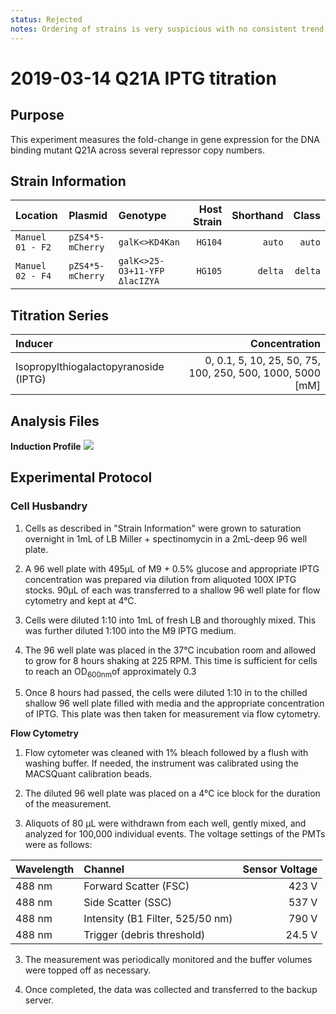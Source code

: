 ```yaml
---
status: Rejected
notes: Ordering of strains is very suspicious with no consistent trend of repressor copy number and expression
---
```

# 2019-03-14 Q21A IPTG titration

## Purpose
This experiment measures the fold-change in gene expression for the DNA
binding mutant Q21A across several
repressor copy numbers. 

## Strain Information

| Location | Plasmid | Genotype | Host Strain | Shorthand | Class |
| :------- | :------ | :------- | ----------: | --------: | -----:| 
| `Manuel 01 - F2` | `pZS4*5-mCherry` |  `galK<>KD4Kan` | `HG104` | `auto` | `auto`|
| `Manuel 02 - F4` | `pZS4*5-mCherry` | `galK<>25-O3+11-YFP ΔlacIZYA` | `HG105` | `delta`| `delta`|

## Titration Series
| Inducer | Concentration |
| :------ | ------------: |
| Isopropylthiogalactopyranoside (IPTG) | 0, 0.1, 5, 10, 25, 50, 75, 100, 250, 500, 1000, 5000  [mM] |

## Analysis Files

**Induction Profile**
![](output/20190313_r2_fold_change_curve.png)

## Experimental Protocol

### Cell Husbandry

1. Cells as described in "Strain Information" were grown to saturation overnight in 1mL of LB Miller + spectinomycin in a 2mL-deep 96 well plate.

2. A 96 well plate with 495µL of M9 + 0.5% glucose and appropriate IPTG concentration was prepared via dilution from aliquoted 100X IPTG stocks. 90µL of each  was transferred to a shallow 96 well plate for flow cytometry and kept at 4°C.

3. Cells were diluted 1:10 into 1mL of fresh LB and thoroughly mixed. This was further diluted 1:100 into the M9 IPTG medium.

4. The 96 well plate was placed in the 37°C incubation room and allowed to grow for 8 hours shaking at 225 RPM. This time is sufficient for cells to reach an  OD<sub>600nm</sub>of approximately 0.3

5.  Once 8 hours had passed, the cells were diluted 1:10 in to the chilled shallow 96 well plate filled with media and the appropriate concentration of IPTG. This plate was then taken for measurement via flow cytometry.


**Flow Cytometry**
1. Flow cytometer was cleaned with 1% bleach followed by a flush with washing buffer. If needed, the instrument was calibrated using the MACSQuant calibration beads.
 
2. The diluted 96 well plate was placed on a 4°C ice block for the duration of the measurement. 

2. Aliquots of 80 µL were withdrawn from each well, gently mixed, and analyzed for 100,000
individual events. The voltage settings of the PMTs were as follows:

| Wavelength | Channel | Sensor Voltage|
|:---|:---|---:|
| 488 nm | Forward Scatter (FSC) | 423 V|
| 488 nm   | Side Scatter (SSC) | 537 V|
| 488 nm | Intensity (B1 Filter, 525/50 nm) | 790 V|
| 488 nm | Trigger (debris threshold) | 24.5 V|

3. The measurement was periodically monitored and the buffer volumes were topped
off as necessary.

4. Once completed, the data was collected and transferred to the backup server.